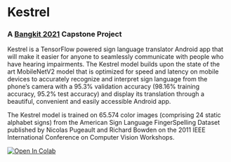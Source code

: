 # Kestrel
### A [Bangkit 2021](https://grow.google/intl/id_id/bangkit/) Capstone Project

Kestrel is a TensorFlow powered sign language translator Android app that will make it easier for anyone to seamlessly communicate with people who have hearing impairments. The Kestrel model builds upon the state of the art MobileNetV2 model that is optimized for speed and latency on mobile devices to accurately recognize and interpret sign language from the phone’s camera with a 95.3% validation accuracy (98.16% training accuracy, 95.2% test accuracy) and display its translation through a beautiful, convenient and easily accessible Android app.

The Kestrel model is trained on 65.574 color images (comprising 24 static alphabet signs) from the American Sign Language FingerSpelling Dataset published by Nicolas Pugeault and Richard Bowden on the 2011 IEEE International Conference on Computer Vision Workshops. 

<a href="https://colab.research.google.com/github/WenzelArifiandi/kestrel/blob/main/TensorFlow/Kestrel%2BModel%2BPure200.ipynb" target="_parent"><img src="https://colab.research.google.com/assets/colab-badge.svg" alt="Open In Colab"/></a>
